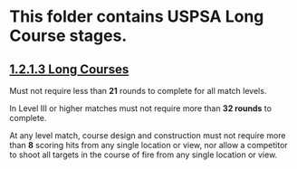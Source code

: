 # This folder contains USPSA Long Course stages.

## [1.2.1.3 Long Courses](https://uspsa.org/rules)

Must not require less than **21** rounds to complete for all match levels.

In Level III or higher matches must not require more than **32 rounds** to complete.

At any level match, course design and construction must not require more than **8** scoring hits from any single location or view, nor allow a competitor to shoot all targets in the course of fire from any single location or view.